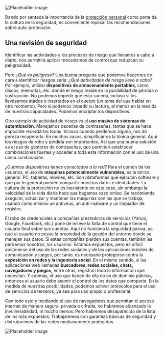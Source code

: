 ![Placeholder image](https://rocmpr.github.io/blog/assets/img/Sec001.jpg "Privacidad y Seguridad")

Dando por sentada la importancia de la [protección personal](https://rocmpr.github.io/blog/2019-10-28/Desarrollo-Seguro) como parte de la cultura de la seguridad, es conveniente repasar las recomendaciones sobre auto-protección.

## Una revisión de seguridad

Identificar las actividades y los procesos de riesgo que llevamos a cabo a diario, nos permitirá aplicar mecanismos de control que reduzcan su peligrosidad.

Pero _¿Qué es peligroso?_ Una buena pregunta que podemos hacernos de cara a identificar riesgos sería: _¿Qué actividades de riesgo llevo a cabo?_ Por ejemplo, utilizar **dispositivos de almacenamiento portables**, como discos, memorias, etc. donde el riesgo reside en la posibilidad de pérdida o sustracción. No podemos impedir que esto suceda, incluso si los llevásemos atados o insertados en el cuerpo (un tema del que hablar en otro momento). Pero sí podemos impedir su lectura, al menos en la medida de nuestras capacidades. Podemos encriptar los dispositivos.

Otro ejemplo de actividad de riesgo es el **uso masivo de sistemas de autenticación**. Manejamos decenas de contraseñas, tantas que se hace imposible recordarlas todas. Incluso cuando perdemos alguna, nos da pereza recuperarla. En muchos casos, simplificar es la tónica general. Aquí los riesgos de robo y pérdida son importantes. Así que una buena solución es el uso de gestores de contraseñas, que permiten establecer combinaciones fuertes y acceder a toda esta información con el uso de una única combinación.

_¿Cuántos dispositivos tienes conectados a la red?_ Para el común de los usuarios, el uso de **máquinas potencialmente vulnerables**, es la tónica general. PC, tabletas, móviles, etc. Son plataformas que ejecutan software y que por lo general pueden compartir nuestros datos e identidades. La cultura de la protección no es inexistente en este caso, sin embargo la velocidad de la vida diaria hace que hagamos caso omiso. Se recomienda asegurar, actualizar y mantener las máquinas con las que se trabaja, usando como mínimo un antivirus, un anti-malware y un limpiador de registro. 

El robo de credenciales a compañías prestadoras de servicios (Yahoo, Google, Facebook, etc.) pone de relieve la falta de control que tiene el usuario final sobre sus cuentas. Aquí no funciona la seguridad pasiva, ya que el usuario no posee la propiedad de la gestión del entorno donde se manejan sus datos. Si estas compañías pierden sus cuentas, también las perdemos nosotros, los usuarios. Estamos expuestos, pero es difícil abstenerse del uso de las redes sociales y de las aplicaciones móviles de comunicación y juegos, por tanto, es necesario protegerse contra la **exposición en redes y la ingeniería social**. En el mismo sentido, si las aplicaciones web llamadas **buscadores, redes sociales, chats, navegadores y juegos**, entre otras, registran toda la información que necesitan. Y además, el uso que hacen de ella no es de dominio público, entonces el usuario debe asumir el control de los datos que comparte. En la medida de nuestras posibilidades, podemos activar protocolos para el uso de servicios de terceros, ya sea para uso propio o profesional.

Con todo esto y mediando el uso de navegadores que permitan el acceso internet de manera segura, privada o cifrada, no habremos alcanzado la invulnerabilidad, ni mucho menos. Pero habremos desaparecido de la lista de los más expuestos. Trabajaremos con garantías básicas de seguridad y disfrutaremos de las redes medianamente protegidos.

![Placeholder image](https://rocmpr.github.io/blog/assets/img/Sec002.jpg "Privacidad y Seguridad")

